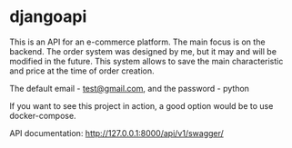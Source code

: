 # djangoapi
This is an API for an e-commerce platform. The main focus is on the backend.
The order system was designed by me, but it may and will be modified in the future.
This system  allows to save the main characteristic and price at the time of order creation. 

The default email - test@gmail.com, and the password - python

If you want to see this project in action, a good option would be to use docker-compose.

API documentation:
http://127.0.0.1:8000/api/v1/swagger/
